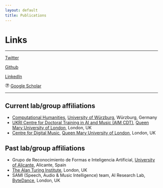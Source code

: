 ```yaml
---
layout: default
title: Publications
---
```


# Links

---

<i class="fa fa-twitter-square" aria-hidden="true"></i> [Twitter](https://twitter.com/liulelecherie)

<i class="fa fa-github-square" aria-hidden="true"></i> [Github](https://github.com/cheriell)

<i class="fa fa-linkedin-square" aria-hidden="true"></i> [LinkedIn](https://www.linkedin.com/in/lele-liu-748a3a124/)

<img src="./assets/image/icons8-google-scholar-50.png" style="width:1em"> [Google Scholar](https://scholar.google.com/citations?user=ZwFmzd8AAAAJ&hl=en)

---

## Current lab/group affiliations

- [Computational Humanities](https://www.informatik.uni-wuerzburg.de/ch/), [University of Würzburg](https://www.uni-wuerzburg.de/), Würzburg, Germany
- [UKRI Centre for Doctoral Training in AI and Music (AIM CDT)](https://www.aim.qmul.ac.uk/), [Queen Mary University of London](https://www.qmul.ac.uk/), London, UK
- [Centre for Digital Music](http://c4dm.eecs.qmul.ac.uk/), [Queen Mary University of London](https://www.qmul.ac.uk/), London, UK

## Past lab/group affiliations

- Grupo de Reconocimiento de Formas e Inteligencia Artificial, [University of Alicante](https://www.ua.es/en/), Alicante, Spain
- [The Alan Turing Institute](https://www.turing.ac.uk/), London, UK
- SAMI (Speech, Audio & Music Intelligence) team, AI Research Lab, [ByteDance](https://www.bytedance.com/en/), London, UK


